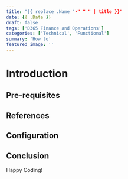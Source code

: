```yaml
---
title: "{{ replace .Name "-" " " | title }}"
date: {{ .Date }}
draft: false
tags: ['D365 Finance and Operations']
categories: ['Technical', 'Functional']
summary: 'How to'
featured_image: ''
---
```


# Introduction

## Pre-requisites

## References

## Configuration

## Conclusion
Happy Coding!